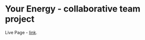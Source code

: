 # Your Energy - collaborative team project

Live Page - [link](https://yaroslav2727.github.io/your-energy-team-project/).
